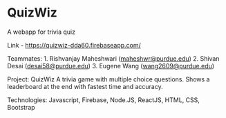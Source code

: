 # QuizWiz
A webapp for trivia quiz

Link - https://quizwiz-dda60.firebaseapp.com/

Teammates:
	1. Rishvanjay Maheshwari (maheshwr@purdue.edu)
	2. Shivan Desai (desai58@purdue.edu)
	3. Eugene Wang (wang2609@purdue.edu)

Project: QuizWiz
	A trivia game with multiple choice questions. Shows a leaderboard at the end with fastest time and accuracy.
	
Technologies:
Javascript, Firebase, Node.JS, ReactJS, HTML, CSS, Bootstrap

